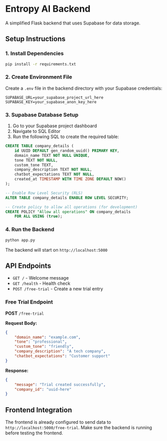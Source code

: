 # Entropy AI Backend

A simplified Flask backend that uses Supabase for data storage.

## Setup Instructions

### 1. Install Dependencies
```bash
pip install -r requirements.txt
```

### 2. Create Environment File
Create a `.env` file in the backend directory with your Supabase credentials:

```env
SUPABASE_URL=your_supabase_project_url_here
SUPABASE_KEY=your_supabase_anon_key_here
```

### 3. Supabase Database Setup

1. Go to your Supabase project dashboard
2. Navigate to SQL Editor
3. Run the following SQL to create the required table:

```sql
CREATE TABLE company_details (
    id UUID DEFAULT gen_random_uuid() PRIMARY KEY,
    domain_name TEXT NOT NULL UNIQUE,
    tone TEXT NOT NULL,
    custom_tone TEXT,
    company_description TEXT NOT NULL,
    chatbot_expectations TEXT NOT NULL,
    created_at TIMESTAMP WITH TIME ZONE DEFAULT NOW()
);

-- Enable Row Level Security (RLS)
ALTER TABLE company_details ENABLE ROW LEVEL SECURITY;

-- Create policy to allow all operations (for development)
CREATE POLICY "Allow all operations" ON company_details
    FOR ALL USING (true);
```

### 4. Run the Backend
```bash
python app.py
```

The backend will start on `http://localhost:5000`

## API Endpoints

- `GET /` - Welcome message
- `GET /health` - Health check
- `POST /free-trial` - Create a new trial entry

### Free Trial Endpoint
**POST** `/free-trial`

**Request Body:**
```json
{
    "domain_name": "example.com",
    "tone": "professional",
    "custom_tone": "friendly",
    "company_description": "A tech company",
    "chatbot_expectations": "Customer support"
}
```

**Response:**
```json
{
    "message": "Trial created successfully",
    "company_id": "uuid-here"
}
```

## Frontend Integration

The frontend is already configured to send data to `http://localhost:5000/free-trial`. Make sure the backend is running before testing the frontend. 